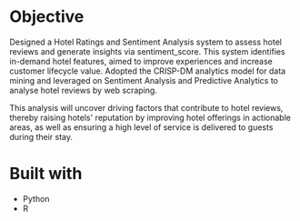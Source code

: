 # Objective
Designed a Hotel Ratings and Sentiment Analysis system to assess hotel reviews and generate insights via sentiment_score. This system identifies in-demand hotel features, aimed to improve experiences and increase customer lifecycle value. Adopted the CRISP-DM analytics model for data mining and leveraged on Sentiment Analysis and Predictive Analytics to analyse hotel reviews by web scraping.<br />

This analysis will uncover driving factors that contribute to hotel reviews, thereby raising hotels' reputation by improving hotel offerings in actionable areas, as well as ensuring a high level of service is delivered to guests during their stay.

# Built with 
- Python <br />
- R
